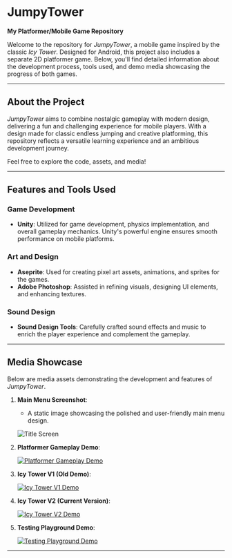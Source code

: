 
# JumpyTower

**My Platformer/Mobile Game Repository**

Welcome to the repository for *JumpyTower*, a mobile game inspired by the classic *Icy Tower*. Designed for Android, this project also includes a separate 2D platformer game. Below, you'll find detailed information about the development process, tools used, and demo media showcasing the progress of both games.

---


## About the Project

*JumpyTower* aims to combine nostalgic gameplay with modern design, delivering a fun and challenging experience for mobile players. 
With a design made for classic endless jumping and creative platforming, this repository reflects a versatile learning experience and an ambitious development journey.

Feel free to explore the code, assets, and media!

---

## Features and Tools Used

### Game Development
- **Unity**: Utilized for game development, physics implementation, and overall gameplay mechanics. Unity's powerful engine ensures smooth performance on mobile platforms.

### Art and Design
- **Aseprite**: Used for creating pixel art assets, animations, and sprites for the games.
- **Adobe Photoshop**: Assisted in refining visuals, designing UI elements, and enhancing textures.

### Sound Design
- **Sound Design Tools**: Carefully crafted sound effects and music to enrich the player experience and complement the gameplay.

---

## Media Showcase

Below are media assets demonstrating the development and features of *JumpyTower*.

1. **Main Menu Screenshot**:
   - A static image showcasing the polished and user-friendly main menu design.


   ![Title Screen](https://github.com/user-attachments/assets/8326cf69-373e-4e06-ac6e-b3243b902fd3)
   

2. **Platformer Gameplay Demo**:
   
   [![Platformer Gameplay Demo](https://img.youtube.com/vi/_ZcUuiJLm0c/0.jpg)](https://youtu.be/_ZcUuiJLm0c)
   

3. **Icy Tower V1 (Old Demo)**:
   
   [![Icy Tower V1 Demo](https://img.youtube.com/vi/_NqNAZk8kIQ/0.jpg)](https://youtu.be/_NqNAZk8kIQ)
   

4. **Icy Tower V2 (Current Version)**:
   
   [![Icy Tower V2 Demo](https://img.youtube.com/vi/kzntFUxbKnc/0.jpg)](https://youtu.be/kzntFUxbKnc)
   

5. **Testing Playground Demo**:
    
   [![Testing Playground Demo](https://img.youtube.com/vi/qmd9GtnX_Q0/0.jpg)](https://youtu.be/qmd9GtnX_Q0)
   

---

